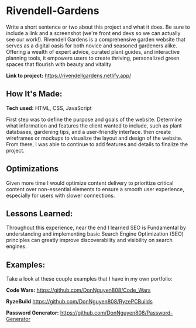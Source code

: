 # Rivendell-Gardens

Write a short sentence or two about this project and what it does. Be sure to include a link and a screenshot (we're front end devs so we can actually see our work!).
Rivendell Gardens is a comprehensive garden website that serves as a digital oasis for both novice and seasoned gardeners alike. Offering a wealth of expert advice, curated plant guides, and interactive planning tools, it empowers users to create thriving, personalized green spaces that flourish with beauty and vitality

**Link to project:** https://rivendellgardens.netlify.app/

## How It's Made:

**Tech used:** HTML, CSS, JavaScript

First step was to define the purpose and goals of the website. Determine what information and features the client wanted to include, such as plant databases, gardening tips, and a user-friendly interface.
then create wireframes or mockups to visualize the layout and design of the website. From there, I was able to continue to add features and details to finalize the project.

## Optimizations

Given more time I would optimize content delivery to prioritize critical content over non-essential elements to ensure a smooth user experience, especially for users with slower connections.

## Lessons Learned:

Throughout this experience, near the end I learned SEO is Fundamental by understanding and implementing basic Search Engine Optimization (SEO) principles can greatly improve discoverability and visibility on search engines. 

## Examples:
Take a look at these couple examples that I have in my own portfolio:

**Code Wars:** https://github.com/DonNguyen808/Code_Wars

**RyzeBuild** https://github.com/DonNguyen808/RyzePCBuilds

**Password Generator:** https://github.com/DonNguyen808/Password-Generator



